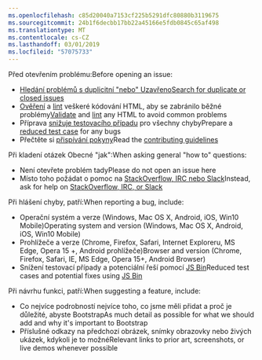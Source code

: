 ```yaml
---
ms.openlocfilehash: c85d20040a7153cf225b5291dfc80880b3119675
ms.sourcegitcommit: 24b1f6decbb17bb22a45166e5fdb0845c65af498
ms.translationtype: MT
ms.contentlocale: cs-CZ
ms.lasthandoff: 03/01/2019
ms.locfileid: "57075733"
---
```

<span data-ttu-id="45d6a-101">Před otevřením problému:</span><span class="sxs-lookup"><span data-stu-id="45d6a-101">Before opening an issue:</span></span>

- [<span data-ttu-id="45d6a-102">Hledání problémů s duplicitní "nebo" Uzavřeno</span><span class="sxs-lookup"><span data-stu-id="45d6a-102">Search for duplicate or closed issues</span></span>](https://github.com/twbs/bootstrap/issues?utf8=%E2%9C%93&q=is%3Aissue)
- <span data-ttu-id="45d6a-103">[Ověření](http://validator.w3.org/nu/) a [lint](https://github.com/twbs/bootlint#in-the-browser) veškeré kódování HTML, aby se zabránilo běžné problémy</span><span class="sxs-lookup"><span data-stu-id="45d6a-103">[Validate](http://validator.w3.org/nu/) and [lint](https://github.com/twbs/bootlint#in-the-browser) any HTML to avoid common problems</span></span>
- <span data-ttu-id="45d6a-104">Příprava [snižuje testovacího případu](https://css-tricks.com/reduced-test-cases/) pro všechny chyby</span><span class="sxs-lookup"><span data-stu-id="45d6a-104">Prepare a [reduced test case](https://css-tricks.com/reduced-test-cases/) for any bugs</span></span>
- <span data-ttu-id="45d6a-105">Přečtěte si [přispívání pokyny](https://github.com/twbs/bootstrap/blob/master/CONTRIBUTING.md)</span><span class="sxs-lookup"><span data-stu-id="45d6a-105">Read the [contributing guidelines](https://github.com/twbs/bootstrap/blob/master/CONTRIBUTING.md)</span></span>

<span data-ttu-id="45d6a-106">Při kladení otázek Obecné "jak":</span><span class="sxs-lookup"><span data-stu-id="45d6a-106">When asking general "how to" questions:</span></span>

- <span data-ttu-id="45d6a-107">Není otevřete problém tady</span><span class="sxs-lookup"><span data-stu-id="45d6a-107">Please do not open an issue here</span></span>
- <span data-ttu-id="45d6a-108">Místo toho požádat o pomoc na [StackOverflow, IRC nebo Slack](https://github.com/twbs/bootstrap/blob/master/README.md#community)</span><span class="sxs-lookup"><span data-stu-id="45d6a-108">Instead, ask for help on [StackOverflow, IRC, or Slack](https://github.com/twbs/bootstrap/blob/master/README.md#community)</span></span>

<span data-ttu-id="45d6a-109">Při hlášení chyby, patří:</span><span class="sxs-lookup"><span data-stu-id="45d6a-109">When reporting a bug, include:</span></span>

- <span data-ttu-id="45d6a-110">Operační systém a verze (Windows, Mac OS X, Android, iOS, Win10 Mobile)</span><span class="sxs-lookup"><span data-stu-id="45d6a-110">Operating system and version (Windows, Mac OS X, Android, iOS, Win10 Mobile)</span></span>
- <span data-ttu-id="45d6a-111">Prohlížeče a verze (Chrome, Firefox, Safari, Internet Exploreru, MS Edge, Opera 15 +, Android prohlížeče)</span><span class="sxs-lookup"><span data-stu-id="45d6a-111">Browser and version (Chrome, Firefox, Safari, IE, MS Edge, Opera 15+, Android Browser)</span></span>
- <span data-ttu-id="45d6a-112">Snížení testovací případy a potenciální řeší pomocí [JS Bin](https://jsbin.com)</span><span class="sxs-lookup"><span data-stu-id="45d6a-112">Reduced test cases and potential fixes using [JS Bin](https://jsbin.com)</span></span>

<span data-ttu-id="45d6a-113">Při návrhu funkci, patří:</span><span class="sxs-lookup"><span data-stu-id="45d6a-113">When suggesting a feature, include:</span></span>

- <span data-ttu-id="45d6a-114">Co nejvíce podrobností nejvíce toho, co jsme měli přidat a proč je důležité, abyste Bootstrap</span><span class="sxs-lookup"><span data-stu-id="45d6a-114">As much detail as possible for what we should add and why it's important to Bootstrap</span></span>
- <span data-ttu-id="45d6a-115">Příslušné odkazy na předchozí obrázek, snímky obrazovky nebo živých ukázek, kdykoli je to možné</span><span class="sxs-lookup"><span data-stu-id="45d6a-115">Relevant links to prior art, screenshots, or live demos whenever possible</span></span>
